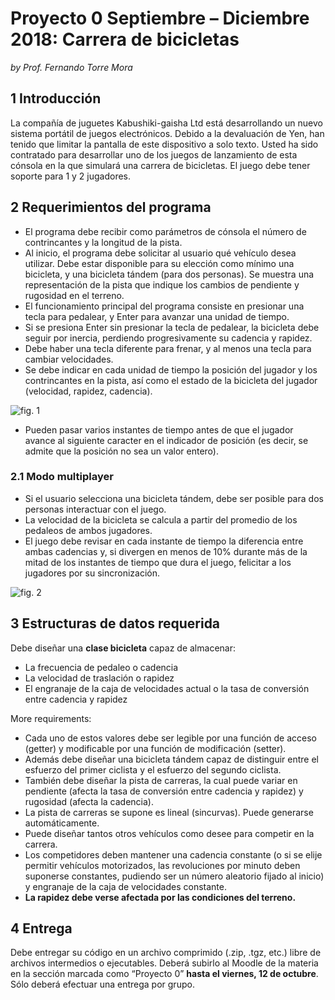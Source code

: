 # Proyecto 0 Septiembre – Diciembre 2018: Carrera de bicicletas

*by Prof. Fernando Torre Mora*

## 1 Introducción

La compañía de juguetes Kabushiki-gaisha Ltd está desarrollando un nuevo sistema portátil de juegos electrónicos. Debido a la devaluación de Yen, han tenido que limitar la pantalla de este dispositivo a solo texto. Usted ha sido contratado para desarrollar uno de los juegos de lanzamiento de esta cónsola en la que simulará una carrera de bicicletas. El juego debe tener soporte para 1 y 2 jugadores.

## 2 Requerimientos del programa

- El programa debe recibir como parámetros de cónsola el número de contrincantes y la longitud de la pista.
- Al inicio, el programa debe solicitar al usuario qué vehículo desea utilizar. Debe estar disponible para su elección como mínimo una bicicleta, y una bicicleta tándem (para dos personas). Se muestra una representación de la pista que indique los cambios de pendiente y rugosidad en el terreno.
- El funcionamiento principal del programa consiste en presionar una tecla para pedalear, y Enter para avanzar una unidad de tiempo. 
- Si se presiona Enter sin presionar la tecla de pedalear, la bicicleta debe seguir por inercia, perdiendo progresivamente su cadencia y rapidez. 
- Debe haber una tecla diferente para frenar, y al menos una tecla para cambiar velocidades.
- Se debe indicar en cada unidad de tiempo la posición del jugador y los contrincantes en la pista, así como el estado de la bicicleta del jugador (velocidad, rapidez, cadencia).

![fig. 1](https://imgur.com/fXN1xQy.png)

- Pueden pasar varios instantes de tiempo antes de que el jugador avance al siguiente caracter en el indicador de posición (es decir, se admite que la posición no sea un valor entero).


### 2.1 Modo multiplayer

- Si el usuario selecciona una bicicleta tándem, debe ser posible para dos personas interactuar con el juego.
- La velocidad de la bicicleta se calcula a partir del promedio de los pedaleos de ambos jugadores. 
- El juego debe revisar en cada instante de tiempo la diferencia entre ambas cadencias y, si divergen en menos de 10% durante más de la mitad de los instantes de tiempo que dura el juego, felicitar a los jugadores por su
sincronización.

![fig. 2](https://imgur.com/3Ur6jKU.png)


## 3 Estructuras de datos requerida

Debe diseñar una **clase bicicleta** capaz de almacenar:

-  La frecuencia de pedaleo o cadencia
-  La velocidad de traslación o rapidez
-  El engranaje de la caja de velocidades actual o la tasa de conversión entre cadencia y rapidez

More requirements:

- Cada uno de estos valores debe ser legible por una función de acceso (getter) y modificable por una función de modificación (setter).
- Además debe diseñar una bicicleta tándem capaz de distinguir entre el esfuerzo del primer ciclista y el esfuerzo del segundo ciclista.
- También debe diseñar la pista de carreras, la cual puede variar en pendiente (afecta la tasa de conversión entre cadencia y rapidez) y rugosidad (afecta la cadencia). 
- La pista de carreras se supone es lineal (sincurvas). Puede generarse automáticamente.
- Puede diseñar tantos otros vehículos como desee para competir en la carrera. 
- Los competidores deben mantener una cadencia constante (o si se elije permitir vehículos motorizados, las revoluciones por minuto deben suponerse constantes, pudiendo ser un número aleatorio fijado al inicio) y engranaje de la caja de velocidades constante. 
- **La rapidez debe verse afectada por las condiciones del terreno.**


## 4 Entrega

Debe entregar su código en un archivo comprimido (.zip, .tgz, etc.) libre de archivos intermedios o ejecutables. Deberá subirlo al Moodle de la materia en la sección marcada como “Proyecto 0” **hasta el viernes, 12 de octubre**. Sólo deberá efectuar una entrega por grupo.
